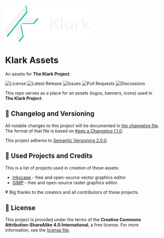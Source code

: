 <img src="./.github/assets/klark-banner-275x120.png" alt="Klark banner" />

# Klark Assets
An assets for **The Klark Project**.

![License](https://img.shields.io/github/license/krystejj/klark-assets?label=License)
![Latest Release](https://img.shields.io/github/v/release/krystejj/klark-assets?label=Latest%20Release)
![Issues](https://img.shields.io/github/issues/krystejj/klark-assets?label=Issues)
![Pull Requests](https://img.shields.io/github/issues-pr/krystejj/klark-assets?label=Pull%20Requests)
![Discussions](https://img.shields.io/github/discussions/krystejj/klark-assets?label=Discussions)

This repo serves as a place for an assets (logos, banners, icons) used in **The Klark Project**.

## 📖 Changelog and Versioning
All notable changes to this project will be documented in [the changelog file](CHANGELOG.md). The format of that file is based on [Keep a Changelog 1.1.0](https://keepachangelog.com/en/1.1.0/).

This project adheres to [Semantic Versioning 2.0.0](https://semver.org/spec/v2.0.0.html).

## 🙏 Used Projects and Credits
This is a list of projects used in creation of these assets:
- [Inkscape](https://inkscape.org/) - free and open-source vector graphics editor.
- [GIMP](https://www.gimp.org/) - free and open-source raster graphics editor.

💗 Big thanks to the creators and all contributors of these projects.

## 📜 License
This project is provided under the terms of the **Creative Commons Attribution-ShareAlike 4.0 International**, a free license. For more information, see the [license file](LICENSE.md).
